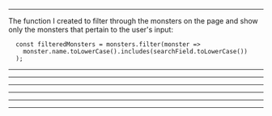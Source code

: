 ___________________________________________________________________________________________________________

The function I created to filter through the monsters on the page and show only the monsters that pertain
to the user's input:

      const filteredMonsters = monsters.filter(monster => 
        monster.name.toLowerCase().includes(searchField.toLowerCase())
      );
___________________________________________________________________________________________________________









___________________________________________________________________________________________________________










___________________________________________________________________________________________________________








___________________________________________________________________________________________________________









___________________________________________________________________________________________________________










___________________________________________________________________________________________________________